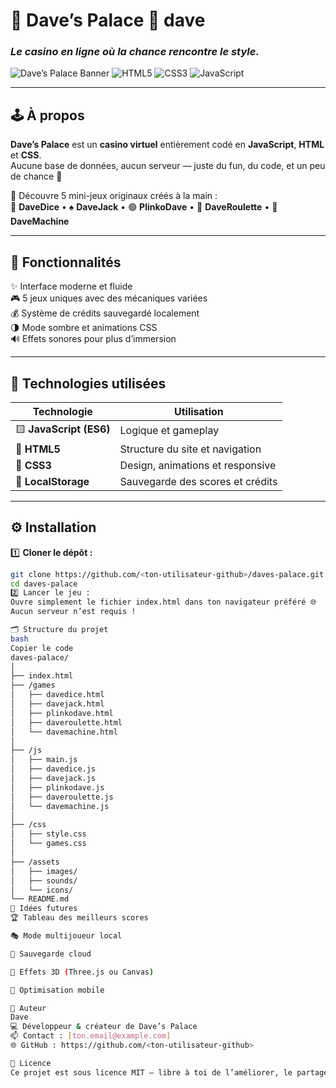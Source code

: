 # 🎰 **Dave’s Palace** 🏰  dave
### *Le casino en ligne où la chance rencontre le style.*
![Dave’s Palace Banner](https://img.shields.io/badge/Dave's%20Palace-%F0%9F%8F%B0-blueviolet?style=for-the-badge)
![HTML5](https://img.shields.io/badge/HTML5-orange?logo=html5&style=for-the-badge)
![CSS3](https://img.shields.io/badge/CSS3-blue?logo=css3&style=for-the-badge)
![JavaScript](https://img.shields.io/badge/JavaScript-yellow?logo=javascript&style=for-the-badge)

---

## 🕹️ **À propos**

**Dave’s Palace** est un **casino virtuel** entièrement codé en **JavaScript**, **HTML** et **CSS**.  
Aucune base de données, aucun serveur — juste du fun, du code, et un peu de chance 💸  

💎 Découvre 5 mini-jeux originaux créés à la main :  
🎲 **DaveDice** • ♠️ **DaveJack** • 🟢 **PlinkoDave** • 🔴 **DaveRoulette** • 🎰 **DaveMachine**

---

## 💫 **Fonctionnalités**

✨ Interface moderne et fluide  
🎮 5 jeux uniques avec des mécaniques variées  
💰 Système de crédits sauvegardé localement  
🌗 Mode sombre et animations CSS  
🔊 Effets sonores pour plus d’immersion  

---

## 🧩 **Technologies utilisées**

| Technologie | Utilisation |
|--------------|-------------|
| 🟨 **JavaScript (ES6)** | Logique et gameplay |
| 🧱 **HTML5** | Structure du site et navigation |
| 🎨 **CSS3** | Design, animations et responsive |
| 💾 **LocalStorage** | Sauvegarde des scores et crédits |

---

## ⚙️ **Installation**

1️⃣ **Cloner le dépôt :**
```bash
git clone https://github.com/<ton-utilisateur-github>/daves-palace.git
cd daves-palace
2️⃣ Lancer le jeu :
Ouvre simplement le fichier index.html dans ton navigateur préféré 🌐
Aucun serveur n’est requis !

🗂️ Structure du projet
bash
Copier le code
daves-palace/
│
├── index.html
├── /games
│   ├── davedice.html
│   ├── davejack.html
│   ├── plinkodave.html
│   ├── daveroulette.html
│   └── davemachine.html
│
├── /js
│   ├── main.js
│   ├── davedice.js
│   ├── davejack.js
│   ├── plinkodave.js
│   ├── daveroulette.js
│   └── davemachine.js
│
├── /css
│   ├── style.css
│   └── games.css
│
├── /assets
│   ├── images/
│   ├── sounds/
│   └── icons/
└── README.md
🚧 Idées futures
🏆 Tableau des meilleurs scores

🎭 Mode multijoueur local

💾 Sauvegarde cloud

🎨 Effets 3D (Three.js ou Canvas)

📱 Optimisation mobile

👑 Auteur
Dave
💻 Développeur & créateur de Dave’s Palace
📫 Contact : [ton.email@example.com]
🌐 GitHub : https://github.com/<ton-utilisateur-github>

🪪 Licence
Ce projet est sous licence MIT — libre à toi de l’améliorer, le partager ou d’y ajouter tes propres jeux 🧠
